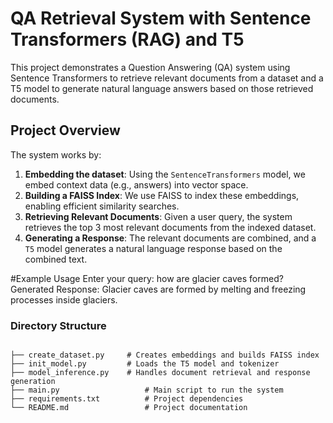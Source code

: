 # QA Retrieval System with Sentence Transformers (RAG) and T5

This project demonstrates a Question Answering (QA) system using Sentence Transformers to retrieve relevant documents from a dataset and a T5 model to generate natural language answers based on those retrieved documents.

## Project Overview

The system works by:

1. **Embedding the dataset**: Using the `SentenceTransformers` model, we embed context data (e.g., answers) into vector space.
2. **Building a FAISS Index**: We use FAISS to index these embeddings, enabling efficient similarity searches.
3. **Retrieving Relevant Documents**: Given a user query, the system retrieves the top 3 most relevant documents from the indexed dataset.
4. **Generating a Response**: The relevant documents are combined, and a `T5` model generates a natural language response based on the combined text.

#Example Usage
Enter your query: how are glacier caves formed?
Generated Response: Glacier caves are formed by melting and freezing processes inside glaciers.

### Directory Structure

```plaintext

├── create_dataset.py     # Creates embeddings and builds FAISS index
├── init_model.py         # Loads the T5 model and tokenizer
├── model_inference.py    # Handles document retrieval and response generation
├── main.py                   # Main script to run the system
├── requirements.txt          # Project dependencies
└── README.md                 # Project documentation


